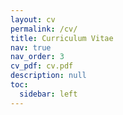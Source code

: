 ```yaml
---
layout: cv
permalink: /cv/
title: Curriculum Vitae
nav: true
nav_order: 3
cv_pdf: cv.pdf
description: null
toc:
  sidebar: left
---
```

